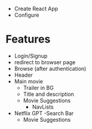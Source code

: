 - Create React App
- Configure 



# Features
 - Login/Signup
 - redirect to browser page
 - Browse (after authentication)
 - Header
 - Main movie
   - Trailer in BG
   - Title and description
   - Movie Suggestions
     - NavLists
- Netflix GPT
  -Search Bar
  - Movie Suggestions
  